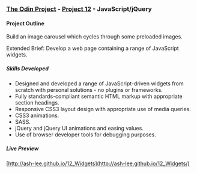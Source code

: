 ### [The Odin Project](http://www.theodinproject.com/) - [Project 12](http://www.theodinproject.com/javascript-and-jquery/creating-an-image-carousel-slider) - JavaScript/jQuery

#### Project Outline
Build an image carousel which cycles through some preloaded images.

Extended Brief: Develop a web page containing a range of JavaScript widgets.

##### Skills Developed
<ul>
	<li>Designed and developed a range of JavaScript-driven widgets from scratch with personal solutions - no plugins or frameworks.</li>
	<li>Fully standards-compliant semantic HTML markup with appropriate section headings.</li>
	<li>Responsive CSS3 layout design with appropriate use of media queries.</li>
	<li>CSS3 animations.</li>
	<li>SASS.</li>
	<li>jQuery and jQuery UI animations and easing values.</li>
	<li>Use of browser developer tools for debugging purposes.</li>
</ul>

##### Live Preview
[http://ash-lee.github.io/12_Widgets](http://ash-lee.github.io/12_Widgets/)